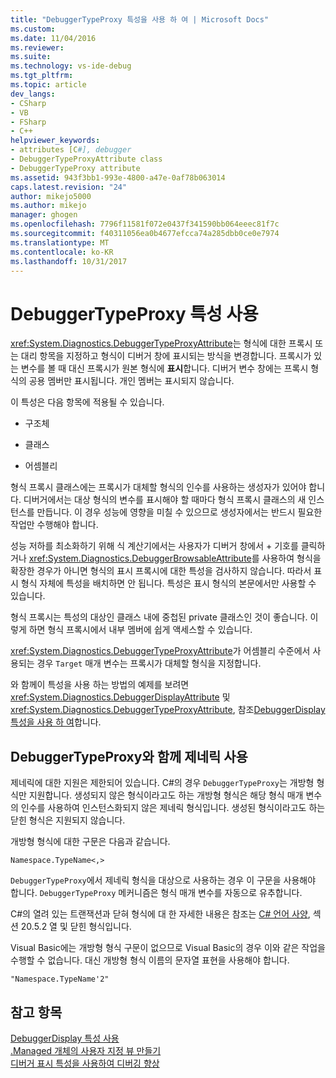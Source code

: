 ```yaml
---
title: "DebuggerTypeProxy 특성을 사용 하 여 | Microsoft Docs"
ms.custom: 
ms.date: 11/04/2016
ms.reviewer: 
ms.suite: 
ms.technology: vs-ide-debug
ms.tgt_pltfrm: 
ms.topic: article
dev_langs:
- CSharp
- VB
- FSharp
- C++
helpviewer_keywords:
- attributes [C#], debugger
- DebuggerTypeProxyAttribute class
- DebuggerTypeProxy attribute
ms.assetid: 943f3bb1-993e-4800-a47e-0af78b063014
caps.latest.revision: "24"
author: mikejo5000
ms.author: mikejo
manager: ghogen
ms.openlocfilehash: 7796f11581f072e0437f341590bb064eeec81f7c
ms.sourcegitcommit: f40311056ea0b4677efcca74a285dbb0ce0e7974
ms.translationtype: MT
ms.contentlocale: ko-KR
ms.lasthandoff: 10/31/2017
---
```

# <a name="using-debuggertypeproxy-attribute"></a>DebuggerTypeProxy 특성 사용
<xref:System.Diagnostics.DebuggerTypeProxyAttribute>는 형식에 대한 프록시 또는 대리 항목을 지정하고 형식이 디버거 창에 표시되는 방식을 변경합니다. 프록시가 있는 변수를 볼 때 대신 프록시가 원본 형식에 **표시**합니다. 디버거 변수 창에는 프록시 형식의 공용 멤버만 표시됩니다. 개인 멤버는 표시되지 않습니다.  
  
 이 특성은 다음 항목에 적용될 수 있습니다.  
  
-   구조체  
  
-   클래스  
  
-   어셈블리  
  
 형식 프록시 클래스에는 프록시가 대체할 형식의 인수를 사용하는 생성자가 있어야 합니다. 디버거에서는 대상 형식의 변수를 표시해야 할 때마다 형식 프록시 클래스의 새 인스턴스를 만듭니다. 이 경우 성능에 영향을 미칠 수 있으므로 생성자에서는 반드시 필요한 작업만 수행해야 합니다.  
  
 성능 저하를 최소화하기 위해 식 계산기에서는 사용자가 디버거 창에서 + 기호를 클릭하거나 <xref:System.Diagnostics.DebuggerBrowsableAttribute>를 사용하여 형식을 확장한 경우가 아니면 형식의 표시 프록시에 대한 특성을 검사하지 않습니다. 따라서 표시 형식 자체에 특성을 배치하면 안 됩니다. 특성은 표시 형식의 본문에서만 사용할 수 있습니다.  
  
 형식 프록시는 특성의 대상인 클래스 내에 중첩된 private 클래스인 것이 좋습니다. 이렇게 하면 형식 프록시에서 내부 멤버에 쉽게 액세스할 수 있습니다.  
  
 <xref:System.Diagnostics.DebuggerTypeProxyAttribute>가 어셈블리 수준에서 사용되는 경우 `Target` 매개 변수는 프록시가 대체할 형식을 지정합니다.  
  
 와 함께이 특성을 사용 하는 방법의 예제를 보려면 <xref:System.Diagnostics.DebuggerDisplayAttribute> 및 <xref:System.Diagnostics.DebuggerTypeProxyAttribute>, 참조[DebuggerDisplay 특성을 사용 하 여](../debugger/using-the-debuggerdisplay-attribute.md)합니다.  
  
## <a name="using-generics-with-debuggertypeproxy"></a>DebuggerTypeProxy와 함께 제네릭 사용  
 제네릭에 대한 지원은 제한되어 있습니다. C#의 경우 `DebuggerTypeProxy`는 개방형 형식만 지원합니다. 생성되지 않은 형식이라고도 하는 개방형 형식은 해당 형식 매개 변수의 인수를 사용하여 인스턴스화되지 않은 제네릭 형식입니다. 생성된 형식이라고도 하는 닫힌 형식은 지원되지 않습니다.  
  
 개방형 형식에 대한 구문은 다음과 같습니다.  
  
 `Namespace.TypeName<,>`  
  
 `DebuggerTypeProxy`에서 제네릭 형식을 대상으로 사용하는 경우 이 구문을 사용해야 합니다. `DebuggerTypeProxy` 메커니즘은 형식 매개 변수를 자동으로 유추합니다.  
  
 C#의 열려 있는 트랜잭션과 닫혀 형식에 대 한 자세한 내용은 참조는 [C# 언어 사양](/dotnet/csharp/language-reference/language-specification), 섹션 20.5.2 열 및 닫힌 형식입니다.  
  
 Visual Basic에는 개방형 형식 구문이 없으므로 Visual Basic의 경우 이와 같은 작업을 수행할 수 없습니다. 대신 개방형 형식 이름의 문자열 표현을 사용해야 합니다.  
  
 `"Namespace.TypeName'2"`  
  
## <a name="see-also"></a>참고 항목  
 [DebuggerDisplay 특성 사용](../debugger/using-the-debuggerdisplay-attribute.md)   
 [.Managed 개체의 사용자 지정 뷰 만들기](../debugger/create-custom-views-of-dot-managed-objects.md)   
 [디버거 표시 특성을 사용하여 디버깅 향상](/dotnet/framework/debug-trace-profile/enhancing-debugging-with-the-debugger-display-attributes)